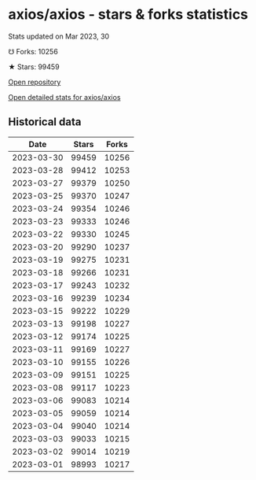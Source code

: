 # axios/axios - stars & forks statistics

Stats updated on Mar 2023, 30

☋ Forks: 10256

★ Stars: 99459

[Open repository](https://github.com/axios/axios)

[Open detailed stats for axios/axios](https://reviewgithub.com/rep/axios/axios)

## Historical data
| Date | Stars | Forks |
|------|-------|-------|
| 2023-03-30 | 99459 | 10256 | 
| 2023-03-28 | 99412 | 10253 | 
| 2023-03-27 | 99379 | 10250 | 
| 2023-03-25 | 99370 | 10247 | 
| 2023-03-24 | 99354 | 10246 | 
| 2023-03-23 | 99333 | 10246 | 
| 2023-03-22 | 99330 | 10245 | 
| 2023-03-20 | 99290 | 10237 | 
| 2023-03-19 | 99275 | 10231 | 
| 2023-03-18 | 99266 | 10231 | 
| 2023-03-17 | 99243 | 10232 | 
| 2023-03-16 | 99239 | 10234 | 
| 2023-03-15 | 99222 | 10229 | 
| 2023-03-13 | 99198 | 10227 | 
| 2023-03-12 | 99174 | 10225 | 
| 2023-03-11 | 99169 | 10227 | 
| 2023-03-10 | 99155 | 10226 | 
| 2023-03-09 | 99151 | 10225 | 
| 2023-03-08 | 99117 | 10223 | 
| 2023-03-06 | 99083 | 10214 | 
| 2023-03-05 | 99059 | 10214 | 
| 2023-03-04 | 99040 | 10214 | 
| 2023-03-03 | 99033 | 10215 | 
| 2023-03-02 | 99014 | 10219 | 
| 2023-03-01 | 98993 | 10217 | 

